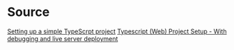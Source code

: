 # Source
[Setting up a simple TypeScrpt project](https://javascript.plainenglish.io/setting-up-a-simple-typescript-project-b11140877e24)
[Typescript (Web) Project Setup - With debugging and live server deployment](https://www.youtube.com/watch?v=F-ZTktb5W3E)
